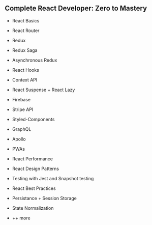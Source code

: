 ## Complete React Developer: Zero to Mastery

-   React Basics

-   React Router

-   Redux

-   Redux Saga

-   Asynchronous Redux

-   React Hooks

-   Context API

-   React Suspense + React Lazy

-   Firebase

-   Stripe API

-   Styled-Components

-   GraphQL

-   Apollo

-   PWAs

-   React Performance

-   React Design Patterns

-   Testing with Jest and Snapshot testing

-   React Best Practices

-   Persistance + Session Storage

-   State Normalization

-   \+\+ more
